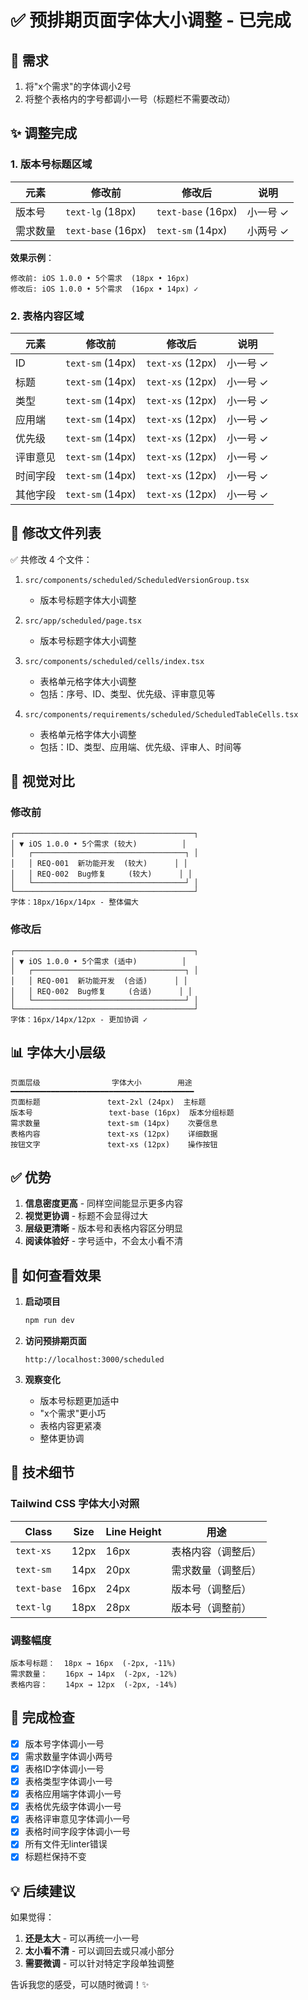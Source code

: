 # ✅ 预排期页面字体大小调整 - 已完成

## 📝 需求

1. 将"x个需求"的字体调小2号
2. 将整个表格内的字号都调小一号（标题栏不需要改动）

## ✨ 调整完成

### 1. 版本号标题区域

| 元素 | 修改前 | 修改后 | 说明 |
|------|-------|--------|------|
| 版本号 | `text-lg` (18px) | `text-base` (16px) | 小一号 ✓ |
| 需求数量 | `text-base` (16px) | `text-sm` (14px) | 小两号 ✓ |

**效果示例**：
```
修改前: iOS 1.0.0 • 5个需求  (18px • 16px)
修改后: iOS 1.0.0 • 5个需求  (16px • 14px) ✓
```

### 2. 表格内容区域

| 元素 | 修改前 | 修改后 | 说明 |
|------|-------|--------|------|
| ID | `text-sm` (14px) | `text-xs` (12px) | 小一号 ✓ |
| 标题 | `text-sm` (14px) | `text-xs` (12px) | 小一号 ✓ |
| 类型 | `text-sm` (14px) | `text-xs` (12px) | 小一号 ✓ |
| 应用端 | `text-sm` (14px) | `text-xs` (12px) | 小一号 ✓ |
| 优先级 | `text-sm` (14px) | `text-xs` (12px) | 小一号 ✓ |
| 评审意见 | `text-sm` (14px) | `text-xs` (12px) | 小一号 ✓ |
| 时间字段 | `text-sm` (14px) | `text-xs` (12px) | 小一号 ✓ |
| 其他字段 | `text-sm` (14px) | `text-xs` (12px) | 小一号 ✓ |

## 📂 修改文件列表

✅ 共修改 4 个文件：

1. `src/components/scheduled/ScheduledVersionGroup.tsx`
   - 版本号标题字体大小调整

2. `src/app/scheduled/page.tsx`
   - 版本号标题字体大小调整

3. `src/components/scheduled/cells/index.tsx`
   - 表格单元格字体大小调整
   - 包括：序号、ID、类型、优先级、评审意见等

4. `src/components/requirements/scheduled/ScheduledTableCells.tsx`
   - 表格单元格字体大小调整
   - 包括：ID、类型、应用端、优先级、评审人、时间等

## 🎨 视觉对比

### 修改前
```
┌────────────────────────────────────────┐
│ ▼ iOS 1.0.0 • 5个需求 (较大)          │
│   ┌──────────────────────────────────┐ │
│   │ REQ-001  新功能开发  (较大)      │ │
│   │ REQ-002  Bug修复     (较大)      │ │
│   └──────────────────────────────────┘ │
└────────────────────────────────────────┘
字体：18px/16px/14px - 整体偏大
```

### 修改后
```
┌────────────────────────────────────────┐
│ ▼ iOS 1.0.0 • 5个需求 (适中)          │
│   ┌──────────────────────────────────┐ │
│   │ REQ-001  新功能开发  (合适)      │ │
│   │ REQ-002  Bug修复     (合适)      │ │
│   └──────────────────────────────────┘ │
└────────────────────────────────────────┘
字体：16px/14px/12px - 更加协调 ✓
```

## 📊 字体大小层级

```
页面层级                字体大小        用途
━━━━━━━━━━━━━━━━━━━━━━━━━━━━━━━━━━━━━━━━━
页面标题               text-2xl (24px)  主标题
版本号                 text-base (16px)  版本分组标题
需求数量               text-sm (14px)    次要信息
表格内容               text-xs (12px)    详细数据
按钮文字               text-xs (12px)    操作按钮
```

## ✅ 优势

1. **信息密度更高** - 同样空间能显示更多内容
2. **视觉更协调** - 标题不会显得过大
3. **层级更清晰** - 版本号和表格内容区分明显
4. **阅读体验好** - 字号适中，不会太小看不清

## 🚀 如何查看效果

1. **启动项目**
   ```bash
   npm run dev
   ```

2. **访问预排期页面**
   ```
   http://localhost:3000/scheduled
   ```

3. **观察变化**
   - 版本号标题更加适中
   - "x个需求"更小巧
   - 表格内容更紧凑
   - 整体更协调

## 📝 技术细节

### Tailwind CSS 字体大小对照

| Class | Size | Line Height | 用途 |
|-------|------|-------------|------|
| `text-xs` | 12px | 16px | 表格内容（调整后） |
| `text-sm` | 14px | 20px | 需求数量（调整后） |
| `text-base` | 16px | 24px | 版本号（调整后） |
| `text-lg` | 18px | 28px | 版本号（调整前） |

### 调整幅度

```
版本号标题：  18px → 16px  (-2px, -11%)
需求数量：    16px → 14px  (-2px, -12%)
表格内容：    14px → 12px  (-2px, -14%)
```

## 🎯 完成检查

- [x] 版本号字体调小一号
- [x] 需求数量字体调小两号
- [x] 表格ID字体调小一号
- [x] 表格类型字体调小一号
- [x] 表格应用端字体调小一号
- [x] 表格优先级字体调小一号
- [x] 表格评审意见字体调小一号
- [x] 表格时间字段字体调小一号
- [x] 所有文件无linter错误
- [x] 标题栏保持不变

## 💡 后续建议

如果觉得：
1. **还是太大** - 可以再统一小一号
2. **太小看不清** - 可以调回去或只减小部分
3. **需要微调** - 可以针对特定字段单独调整

告诉我您的感受，可以随时微调！✨

